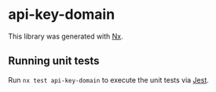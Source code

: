 # api-key-domain

This library was generated with [Nx](https://nx.dev).

## Running unit tests

Run `nx test api-key-domain` to execute the unit tests via [Jest](https://jestjs.io).
